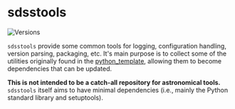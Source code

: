 # sdsstools

![Versions](https://img.shields.io/badge/python->3.7-blue)

`sdsstools` provide some common tools for logging, configuration handling, version parsing, packaging, etc. It's main purpose is to collect some of the utilities originally found in the [python_template](https://github.com/sdss/python_template), allowing them to become dependencies that can be updated.

**This is not intended to be a catch-all repository for astronomical tools.** `sdsstools` itself aims to have minimal dependencies (i.e., mainly the Python standard library and setuptools).
